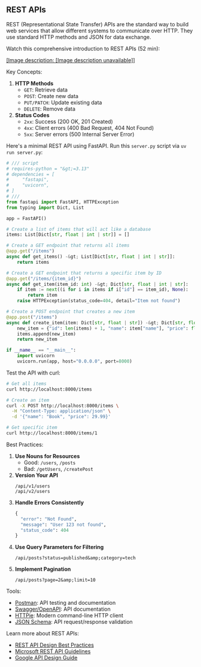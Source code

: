 ## REST APIs

REST (Representational State Transfer) APIs are the standard way to build web services that allow different systems to communicate over HTTP. They use standard HTTP methods and JSON for data exchange.

Watch this comprehensive introduction to REST APIs (52 min):

[[Image description: [Image description unavailable]]](https://youtu.be/qbLc5a9jdXo)

Key Concepts:

1. **HTTP Methods**
   - `GET`: Retrieve data
   - `POST`: Create new data
   - `PUT/PATCH`: Update existing data
   - `DELETE`: Remove data
2. **Status Codes**
   - `2xx`: Success (200 OK, 201 Created)
   - `4xx`: Client errors (400 Bad Request, 404 Not Found)
   - `5xx`: Server errors (500 Internal Server Error)

Here's a minimal REST API using FastAPI. Run this `server.py` script via `uv run server.py`:

```python
# /// script
# requires-python = "&gt;=3.13"
# dependencies = [
#     "fastapi",
#     "uvicorn",
# ]
# ///
from fastapi import FastAPI, HTTPException
from typing import Dict, List

app = FastAPI()

# Create a list of items that will act like a database
items: List[Dict[str, float | int | str]] = []

# Create a GET endpoint that returns all items
@app.get("/items")
async def get_items() -&gt; List[Dict[str, float | int | str]]:
    return items

# Create a GET endpoint that returns a specific item by ID
@app.get("/items/{item_id}")
async def get_item(item_id: int) -&gt; Dict[str, float | int | str]:
    if item := next((i for i in items if i["id"] == item_id), None):
        return item
    raise HTTPException(status_code=404, detail="Item not found")

# Create a POST endpoint that creates a new item
@app.post("/items")
async def create_item(item: Dict[str, float | str]) -&gt; Dict[str, float | int | str]:
    new_item = {"id": len(items) + 1, "name": item["name"], "price": float(item["price"])}
    items.append(new_item)
    return new_item

if __name__ == "__main__":
    import uvicorn
    uvicorn.run(app, host="0.0.0.0", port=8000)
```

Test the API with curl:

```bash
# Get all items
curl http://localhost:8000/items

# Create an item
curl -X POST http://localhost:8000/items \
  -H "Content-Type: application/json" \
  -d '{"name": "Book", "price": 29.99}'

# Get specific item
curl http://localhost:8000/items/1
```

Best Practices:

1. **Use Nouns for Resources**
   - Good: `/users`, `/posts`
   - Bad: `/getUsers`, `/createPost`
2. **Version Your API**
   ```
   /api/v1/users
   /api/v2/users
   ```
3. **Handle Errors Consistently**
   ```python
   {
     "error": "Not Found",
     "message": "User 123 not found",
     "status_code": 404
   }
   ```
4. **Use Query Parameters for Filtering**
   ```
   /api/posts?status=published&amp;category=tech
   ```
5. **Implement Pagination**
   ```
   /api/posts?page=2&amp;limit=10
   ```

Tools:

- [Postman](https://www.postman.com/): API testing and documentation
- [Swagger/OpenAPI](https://swagger.io/): API documentation
- [HTTPie](https://httpie.io/): Modern command-line HTTP client
- [JSON Schema](https://json-schema.org/): API request/response validation

Learn more about REST APIs:

- [REST API Design Best Practices](https://stackoverflow.blog/2020/03/02/best-practices-for-rest-api-design/)
- [Microsoft REST API Guidelines](https://github.com/microsoft/api-guidelines)
- [Google API Design Guide](https://cloud.google.com/apis/design)
